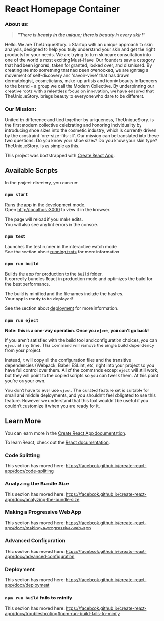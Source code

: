 # [](#header-1)React Homepage Container

### [](#header-2)About us:

> ***"There is beauty in the unique; there is beauty in every skin!"***

Hello. We are TheUniqueStory. a Startup with an unique approach to skin analysis, designed to help you truly understand your skin and get the right products for your needs.
We are trying to turn skincare consultation into one of the world's most exciting Must-Have. Our founders saw a category that had been ignored, taken for granted, looked over, and dismissed. By creating life into something that had been overlooked, we are igniting a movement of self-discovery and 'savoir-vivre' that has drawn dermatologist, cosmeticians, make-up artists and iconic beauty influencers to the brand - a group we call the Modern Collective. By underpinning our creative roots with a relentless focus on innovation, we have ensured that TheUniqueStory. brings beauty to everyone who dare to be different.

### [](#header-3)Our Mission:
United by difference and tied together by uniqueness, TheUniqueStory. is the first modern collective celebrating and honoring individuality by introducing shoe sizes into the cosmetic industry, which is currently driven by the constraint 'one-size-fits-all'.
Our mission can be translated into these two questions:
Do you know your shoe sizes?
Do you know your skin type?
TheUniqueStory. is as simple as this.

This project was bootstrapped with [Create React App](https://github.com/facebook/create-react-app).

## [](#header-4)Available Scripts

In the project directory, you can run:

### [](#header-5)`npm start`

Runs the app in the development mode.<br>
Open [http://localhost:3000](http://localhost:3000) to view it in the browser.

The page will reload if you make edits.<br>
You will also see any lint errors in the console.

### [](#header-6)`npm test`

Launches the test runner in the interactive watch mode.<br>
See the section about [running tests](https://facebook.github.io/create-react-app/docs/running-tests) for more information.

### [](#header-7)`npm run build`

Builds the app for production to the `build` folder.<br>
It correctly bundles React in production mode and optimizes the build for the best performance.

The build is minified and the filenames include the hashes.<br>
Your app is ready to be deployed!

See the section about [deployment](https://facebook.github.io/create-react-app/docs/deployment) for more information.

### [](#header-8)`npm run eject`

**Note: this is a one-way operation. Once you `eject`, you can’t go back!**

If you aren’t satisfied with the build tool and configuration choices, you can `eject` at any time. This command will remove the single build dependency from your project.

Instead, it will copy all the configuration files and the transitive dependencies (Webpack, Babel, ESLint, etc) right into your project so you have full control over them. All of the commands except `eject` will still work, but they will point to the copied scripts so you can tweak them. At this point you’re on your own.

You don’t have to ever use `eject`. The curated feature set is suitable for small and middle deployments, and you shouldn’t feel obligated to use this feature. However we understand that this tool wouldn’t be useful if you couldn’t customize it when you are ready for it.

## [](#header-9)Learn More

You can learn more in the [Create React App documentation](https://facebook.github.io/create-react-app/docs/getting-started).

To learn React, check out the [React documentation](https://reactjs.org/).

### [](#header-10)Code Splitting

This section has moved here: https://facebook.github.io/create-react-app/docs/code-splitting

### [](#header-11)Analyzing the Bundle Size

This section has moved here: https://facebook.github.io/create-react-app/docs/analyzing-the-bundle-size

### [](#header-12)Making a Progressive Web App

This section has moved here: https://facebook.github.io/create-react-app/docs/making-a-progressive-web-app

### [](#header-13)Advanced Configuration

This section has moved here: https://facebook.github.io/create-react-app/docs/advanced-configuration

### [](#header-14)Deployment

This section has moved here: https://facebook.github.io/create-react-app/docs/deployment

### [](#header-15)`npm run build` fails to minify

This section has moved here: https://facebook.github.io/create-react-app/docs/troubleshooting#npm-run-build-fails-to-minify
